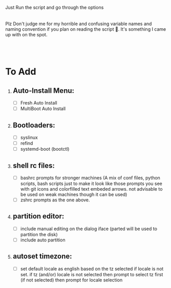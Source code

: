Just Run the script and go through the options<br><br><br>
Plz Don't judge me for my horrible and confusing variable names and naming convention if you plan on reading the script 👀. It's something I came up with on the spot.
<br><br><br><br>

## <H1>To Add</H1>

1) Auto-Install Menu:
   ------------------

	- [ ] Fresh Auto Install
	- [ ] MultiBoot Auto Install

2) Bootloaders:
   ------------
	- [ ] syslinux
	- [ ] refind
	- [ ] systemd-boot (bootctl)

3) shell rc files:
   ---------------
	- [ ] bashrc prompts for stronger machines (A mix of conf files, python scripts, bash scripts just to make it look like those prompts you see with git icons and colorfilled text embeded arrows. not advisable to be used on weak machines though it can be used)
	- [ ] zshrc prompts as the one above.

4) partition editor:
   -----------------
	- [ ] include manual editing on the dialog iface (parted will be used to partition the disk)
	- [ ] include auto partition

5) autoset timezone:
   -----------------
	- [ ] set default locale as english based on the tz selected if locale is not set. if tz (and/or) locale is not selected then prompt to select tz first (if not selected) then prompt for locale selection

